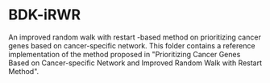 # BDK-iRWR
An improved random walk with restart -based method on prioritizing cancer genes based on cancer-specific network. 
This folder contains a reference implementation of the method proposed in
"Prioritizing Cancer Genes Based on Cancer-specific Network and Improved Random Walk with Restart Method".
